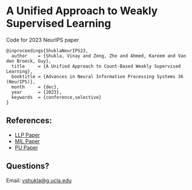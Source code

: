 # A Unified Approach to Weakly Supervised Learning

Code for 2023 NeurIPS paper
```
@inproceedings{ShuklaNeurIPS23,
  author    = {Shukla, Vinay and Zeng, Zhe and Ahmed, Kareem and Van den Broeck, Guy},
  title     = {A Unified Approach to Count-Based Weakly Supervised Learning},
  booktitle = {Advances in Neural Information Processing Systems 36 (NeurIPS)},
  month     = {dec},
  year      = {2023},
  keywords  = {conference,selective}
}
```
## References:
* [LLP Paper](https://arxiv.org/abs/2006.07330)
* [MIL Paper](https://arxiv.org/pdf/1802.04712.pdf)
* [PU Paper](https://arxiv.org/abs/2111.00980)
## Questions?
Email: vshukla@g.ucla.edu
